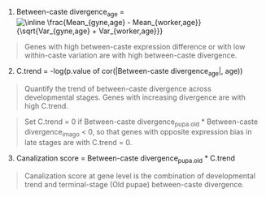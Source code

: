 1. Between-caste divergence<sub>age</sub> = <img src="https://latex.codecogs.com/png.image?\dpi{110}&space;\inline&space;\frac{Mean_{gyne,age}&space;-&space;Mean_{worker,age}}{\sqrt{Var_{gyne,age}&space;&plus;&space;Var_{worker,age}}}" title="\inline \frac{Mean_{gyne,age} - Mean_{worker,age}}{\sqrt{Var_{gyne,age} + Var_{worker,age}}}" />

>Genes with high between-caste expression difference or with low within-caste variation are with high between-caste divergence.

2. C.trend = -log(p.value of cor(|Between-caste divergence<sub>age</sub>|, age))

>Quantify the trend of between-caste divergence across developmental stages. Genes with increasing divergence are with high C.trend.

>Set C.trend = 0 if Between-caste divergence<sub>pupa.old</sub> * Between-caste divergence<sub>imago</sub> < 0, so that genes with opposite expression bias in late stages are with C.trend = 0.

3. Canalization score = Between-caste divergence<sub>pupa.old</sub> * C.trend

>Canalization score at gene level is the combination of developmental trend and terminal-stage (Old pupae) between-caste divergence.
